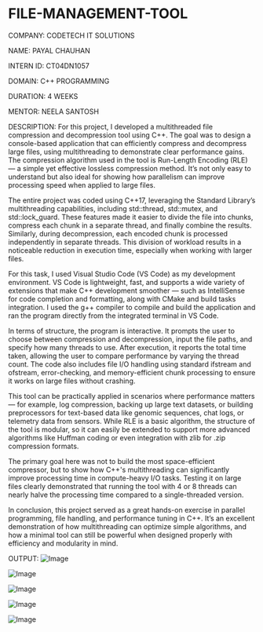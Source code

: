 # FILE-MANAGEMENT-TOOL

COMPANY: CODETECH IT SOLUTIONS

NAME: PAYAL CHAUHAN

INTERN ID: CT04DN1057

DOMAIN: C++ PROGRAMMING

DURATION: 4 WEEKS

MENTOR: NEELA SANTOSH

DESCRIPTION: For this project, I developed a multithreaded file compression and decompression tool using C++. The goal was to design a console-based application that can efficiently compress and decompress large files, using multithreading to demonstrate clear performance gains. The compression algorithm used in the tool is Run-Length Encoding (RLE) — a simple yet effective lossless compression method. It’s not only easy to understand but also ideal for showing how parallelism can improve processing speed when applied to large files.

The entire project was coded using C++17, leveraging the Standard Library’s multithreading capabilities, including std::thread, std::mutex, and std::lock_guard. These features made it easier to divide the file into chunks, compress each chunk in a separate thread, and finally combine the results. Similarly, during decompression, each encoded chunk is processed independently in separate threads. This division of workload results in a noticeable reduction in execution time, especially when working with larger files.

For this task, I used Visual Studio Code (VS Code) as my development environment. VS Code is lightweight, fast, and supports a wide variety of extensions that make C++ development smoother — such as IntelliSense for code completion and formatting, along with CMake and build tasks integration. I used the g++ compiler to compile and build the application and ran the program directly from the integrated terminal in VS Code.

In terms of structure, the program is interactive. It prompts the user to choose between compression and decompression, input the file paths, and specify how many threads to use. After execution, it reports the total time taken, allowing the user to compare performance by varying the thread count. The code also includes file I/O handling using standard ifstream and ofstream, error-checking, and memory-efficient chunk processing to ensure it works on large files without crashing.

This tool can be practically applied in scenarios where performance matters — for example, log compression, backing up large text datasets, or building preprocessors for text-based data like genomic sequences, chat logs, or telemetry data from sensors. While RLE is a basic algorithm, the structure of the tool is modular, so it can easily be extended to support more advanced algorithms like Huffman coding or even integration with zlib for .zip compression formats.

The primary goal here was not to build the most space-efficient compressor, but to show how C++'s multithreading can significantly improve processing time in compute-heavy I/O tasks. Testing it on large files clearly demonstrated that running the tool with 4 or 8 threads can nearly halve the processing time compared to a single-threaded version.

In conclusion, this project served as a great hands-on exercise in parallel programming, file handling, and performance tuning in C++. It’s an excellent demonstration of how multithreading can optimize simple algorithms, and how a minimal tool can still be powerful when designed properly with efficiency and modularity in mind.


OUTPUT:
![Image](https://github.com/user-attachments/assets/6759b160-c7d7-4e88-bbda-0fec6d56fc82)

![Image](https://github.com/user-attachments/assets/d265e164-1202-4d29-a571-7367b7667a4f)

![Image](https://github.com/user-attachments/assets/7f39b9e2-fdea-40f8-b82e-456d3d5a3f99)

![Image](https://github.com/user-attachments/assets/061f8e0b-7a51-45d2-af17-9929d534bf68)

![Image](https://github.com/user-attachments/assets/d206b64c-8ab5-45ab-a5f4-6bd340879cbc)
